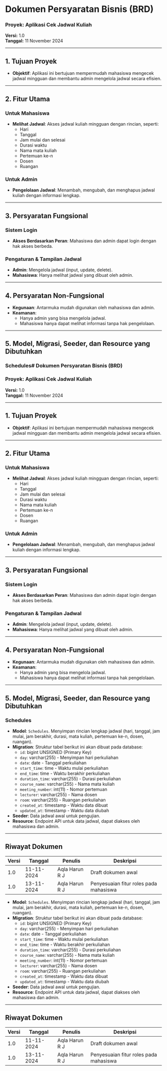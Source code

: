 # Dokumen Persyaratan Bisnis (BRD)
### Proyek: Aplikasi Cek Jadwal Kuliah  
**Versi:** 1.0  
**Tanggal:** 11 November 2024  

---

## 1. Tujuan Proyek
- **Objektif**: Aplikasi ini bertujuan mempermudah mahasiswa mengecek jadwal mingguan dan membantu admin mengelola jadwal secara efisien.

---

## 2. Fitur Utama

### Untuk Mahasiswa
- **Melihat Jadwal**: Akses jadwal kuliah mingguan dengan rincian, seperti:
  - Hari
  - Tanggal
  - Jam mulai dan selesai
  - Durasi waktu
  - Nama mata kuliah
  - Pertemuan ke-n
  - Dosen
  - Ruangan

### Untuk Admin
- **Pengelolaan Jadwal**: Menambah, mengubah, dan menghapus jadwal kuliah dengan informasi lengkap.

---

## 3. Persyaratan Fungsional

### Sistem Login
- **Akses Berdasarkan Peran**: Mahasiswa dan admin dapat login dengan hak akses berbeda.

### Pengaturan & Tampilan Jadwal
- **Admin**: Mengelola jadwal (input, update, delete).
- **Mahasiswa**: Hanya melihat jadwal yang dibuat oleh admin.

---

## 4. Persyaratan Non-Fungsional

- **Kegunaan**: Antarmuka mudah digunakan oleh mahasiswa dan admin.
- **Keamanan**:
  - Hanya admin yang bisa mengelola jadwal.
  - Mahasiswa hanya dapat melihat informasi tanpa hak pengelolaan.

---

## 5. Model, Migrasi, Seeder, dan Resource yang Dibutuhkan

### Schedules# Dokumen Persyaratan Bisnis (BRD)
### Proyek: Aplikasi Cek Jadwal Kuliah  
**Versi:** 1.0  
**Tanggal:** 11 November 2024  

---

## 1. Tujuan Proyek
- **Objektif**: Aplikasi ini bertujuan mempermudah mahasiswa mengecek jadwal mingguan dan membantu admin mengelola jadwal secara efisien.

---

## 2. Fitur Utama

### Untuk Mahasiswa
- **Melihat Jadwal**: Akses jadwal kuliah mingguan dengan rincian, seperti:
  - Hari
  - Tanggal
  - Jam mulai dan selesai
  - Durasi waktu
  - Nama mata kuliah
  - Pertemuan ke-n
  - Dosen
  - Ruangan

### Untuk Admin
- **Pengelolaan Jadwal**: Menambah, mengubah, dan menghapus jadwal kuliah dengan informasi lengkap.

---

## 3. Persyaratan Fungsional

### Sistem Login
- **Akses Berdasarkan Peran**: Mahasiswa dan admin dapat login dengan hak akses berbeda.

### Pengaturan & Tampilan Jadwal
- **Admin**: Mengelola jadwal (input, update, delete).
- **Mahasiswa**: Hanya melihat jadwal yang dibuat oleh admin.

---

## 4. Persyaratan Non-Fungsional

- **Kegunaan**: Antarmuka mudah digunakan oleh mahasiswa dan admin.
- **Keamanan**:
  - Hanya admin yang bisa mengelola jadwal.
  - Mahasiswa hanya dapat melihat informasi tanpa hak pengelolaan.

---

## 5. Model, Migrasi, Seeder, dan Resource yang Dibutuhkan

### Schedules
- **Model**: `Schedules`. Menyimpan rincian lengkap jadwal (hari, tanggal, jam mulai, jam berakhir, durasi, mata kuliah, pertemuan ke-n, dosen, ruangan).
- **Migration**: Struktur tabel berikut ini akan dibuat pada database:
  - `id`: bigint UNSIGNED (Primary Key)
  - `day`: varchar(255) - Menyimpan hari perkuliahan
  - `date`: date - Tanggal perkuliahan
  - `start_time`: time - Waktu mulai perkuliahan
  - `end_time`: time - Waktu berakhir perkuliahan
  - `duration_time`: varchar(255) - Durasi perkuliahan
  - `course_name`: varchar(255) - Nama mata kuliah
  - `meeting_number`: int(11) - Nomor pertemuan
  - `lecturer`: varchar(255) - Nama dosen
  - `room`: varchar(255) - Ruangan perkuliahan
  - `created_at`: timestamp - Waktu data dibuat
  - `updated_at`: timestamp - Waktu data diubah
- **Seeder**: Data jadwal awal untuk pengujian.
- **Resource**: Endpoint API untuk data jadwal, dapat diakses oleh mahasiswa dan admin.

---

## Riwayat Dokumen

| Versi | Tanggal    | Penulis         | Deskripsi                              |
|-------|------------|-----------------|----------------------------------------|
| 1.0   | 11-11-2024 | Aqla Harun R J  | Draft dokumen awal                     |
| 1.0   | 13-11-2024 | Aqla Harun R J  | Penyesuaian fitur roles pada mahasiswa |

- **Model**: `Schedules`. Menyimpan rincian lengkap jadwal (hari, tanggal, jam mulai, jam berakhir, durasi, mata kuliah, pertemuan ke-n, dosen, ruangan).
- **Migration**: Struktur tabel berikut ini akan dibuat pada database:
  - `id`: bigint UNSIGNED (Primary Key)
  - `day`: varchar(255) - Menyimpan hari perkuliahan
  - `date`: date - Tanggal perkuliahan
  - `start_time`: time - Waktu mulai perkuliahan
  - `end_time`: time - Waktu berakhir perkuliahan
  - `duration_time`: varchar(255) - Durasi perkuliahan
  - `course_name`: varchar(255) - Nama mata kuliah
  - `meeting_number`: int(11) - Nomor pertemuan
  - `lecturer`: varchar(255) - Nama dosen
  - `room`: varchar(255) - Ruangan perkuliahan
  - `created_at`: timestamp - Waktu data dibuat
  - `updated_at`: timestamp - Waktu data diubah
- **Seeder**: Data jadwal awal untuk pengujian.
- **Resource**: Endpoint API untuk data jadwal, dapat diakses oleh mahasiswa dan admin.

---

## Riwayat Dokumen

| Versi | Tanggal    | Penulis         | Deskripsi                              |
|-------|------------|-----------------|----------------------------------------|
| 1.0   | 11-11-2024 | Aqla Harun R J  | Draft dokumen awal                     |
| 1.0   | 13-11-2024 | Aqla Harun R J  | Penyesuaian fitur roles pada mahasiswa |
